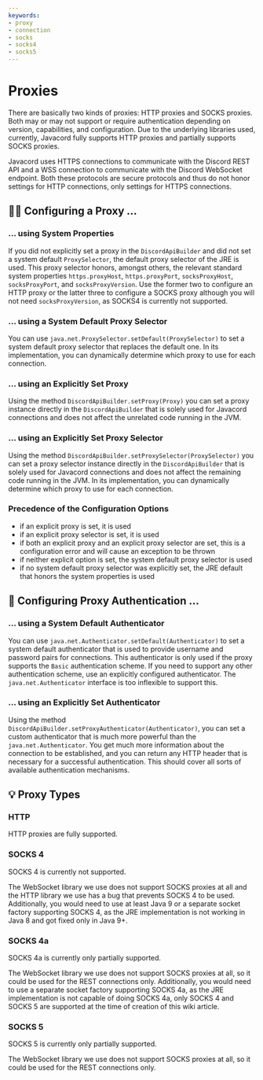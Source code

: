 ```yaml
---
keywords:
- proxy
- connection
- socks
- socks4
- socks5
---
```


# Proxies

There are basically two kinds of proxies: HTTP proxies and SOCKS proxies. Both may or may not support or require authentication depending on version, capabilities, and configuration. Due to the underlying libraries used, currently, Javacord fully supports HTTP proxies and partially supports SOCKS proxies.

Javacord uses HTTPS connections to communicate with the Discord REST API and a WSS connection to communicate with the Discord WebSocket endpoint. Both these protocols are secure protocols and thus do not honor settings for HTTP connections, only settings for HTTPS connections.

## :man_technologist: Configuring a Proxy ...

### ... using System Properties

If you did not explicitly set a proxy in the `DiscordApiBuilder` and did not set a system default `ProxySelector`, the default proxy selector of the JRE is used. This proxy selector honors, amongst others, the relevant standard system properties `https.proxyHost`, `https.proxyPort`, `socksProxyHost`, `socksProxyPort`, and `socksProxyVersion`. Use the former two to configure an HTTP proxy or the latter three to configure a SOCKS proxy although you will not need `socksProxyVersion`, as SOCKS4 is currently not supported.

### ... using a System Default Proxy Selector

You can use `java.net.ProxySelector.setDefault(ProxySelector)` to set a system default proxy selector that replaces the default one. In its implementation, you can dynamically determine which proxy to use for each connection.

### ... using an Explicitly Set Proxy

Using the method `DiscordApiBuilder.setProxy(Proxy)` you can set a proxy instance directly in the `DiscordApiBuilder` that is solely used for Javacord connections and does not affect the unrelated code running in the JVM.

### ... using an Explicitly Set Proxy Selector

Using the method `DiscordApiBuilder.setProxySelector(ProxySelector)` you can set a proxy selector instance directly in the `DiscordApiBuilder` that is solely used for Javacord connections and does not affect the remaining code running in the JVM. In its implementation, you can dynamically determine which proxy to use for each connection.

### Precedence of the Configuration Options

* if an explicit proxy is set, it is used
* if an explicit proxy selector is set, it is used
* if both an explicit proxy and an explicit proxy selector are set, this is a configuration error and will cause an exception to be thrown
* if neither explicit option is set, the system default proxy selector is used
* if no system default proxy selector was explicitly set, the JRE default that honors the system properties is used

## :key: Configuring Proxy Authentication ...

### ... using a System Default Authenticator

You can use `java.net.Authenticator.setDefault(Authenticator)` to set a system default authenticator that is used to provide username and password pairs for connections. This authenticator is only used if the proxy supports the `Basic` authentication scheme. If you need to support any other authentication scheme, use an explicitly configured authenticator. The `java.net.Authenticator` interface is too inflexible to support this.

### ... using an Explicitly Set Authenticator

Using the method `DiscordApiBuilder.setProxyAuthenticator(Authenticator)`, you can set a custom authenticator that is much more powerful than the `java.net.Authenticator`. You get much more information about the connection to be established, and you can return any HTTP header that is necessary for a successful authentication. This should cover all sorts of available authentication mechanisms.

## :bulb: Proxy Types

### HTTP

HTTP proxies are fully supported.

### SOCKS 4

SOCKS 4 is currently not supported.

The WebSocket library we use does not support SOCKS proxies at all and the HTTP library we use has a bug that prevents SOCKS 4 to be used. Additionally, you would need to use at least Java 9 or a separate socket factory supporting SOCKS 4, as the JRE implementation is not working in Java 8 and got fixed only in Java 9+.

### SOCKS 4a

SOCKS 4a is currently only partially supported.

The WebSocket library we use does not support SOCKS proxies at all, so it could be used for the REST connections only. Additionally, you would need to use a separate socket factory supporting SOCKS 4a, as the JRE implementation is not capable of doing SOCKS 4a, only SOCKS 4 and SOCKS 5 are supported at the time of creation of this wiki article.

### SOCKS 5

SOCKS 5 is currently only partially supported.

The WebSocket library we use does not support SOCKS proxies at all, so it could be used for the REST connections only.